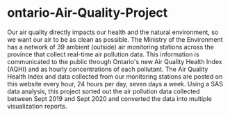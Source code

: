 # ontario-Air-Quality-Project
Our air quality directly impacts our health and the natural environment, so we want our air to be as clean as possible. The Ministry of the Environment has a network of 39 ambient (outside) air monitoring stations across the province that collect real-time air pollution data. This information is communicated to the public through Ontario's new Air Quality Health Index (AQHI) and as hourly concentrations of each pollutant. The Air Quality Health Index and data collected from our monitoring stations are posted on this website every hour, 24 hours per day, seven days a week. Using a SAS data analysis, this project sorted out the air pollution data collected between Sept 2019 and Sept 2020 and converted the data into multiple visualization reports.
